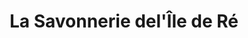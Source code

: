 ---
title: "La Savonnerie del'Île de Ré"
url: /saint-martin-de-re/la-savonnerie-delile-de-re/
shop: Kosmetik
---